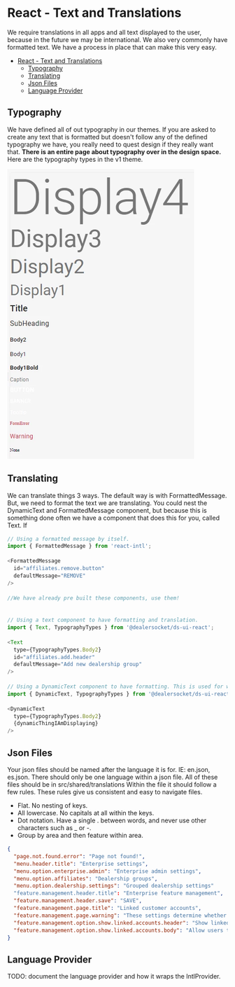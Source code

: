 # React - Text and Translations

We require translations in all apps and all text displayed to the user, because in the future we may be international. We also very commonly have formatted text. We have a process in place that can make this very easy.


- [React - Text and Translations](#React---Text-and-Translations)
  - [Typography](#Typography)
  - [Translating](#Translating)
  - [Json Files](#Json-Files)
  - [Language Provider](#Language-Provider)


## Typography
We have defined all of out typography in our themes. If you are asked to create any text that is formatted but doesn't follow any of the defined typography we have, you really need to quest design if they really want that. __There is an entire page about typography over in the design space.__ Here are the typography types in the v1 theme.

![image](../images/Typography.webp)


## Translating
We can translate things 3 ways. The default way is with FormattedMessage. But, we need to format the text we are translating. You could nest the DynamicText and FormattedMessage component, but because this is something done often we have a component that does this for you, called Text. If 

```javascript
// Using a formatted message by itself.
import { FormattedMessage } from 'react-intl';
 
<FormattedMessage
  id="affiliates.remove.button"
  defaultMessage="REMOVE"
/>
 
//We have already pre built these components, use them!
 
 
// Using a text component to have formatting and translation.
import { Text, TypographyTypes } from '@dealersocket/ds-ui-react';
 
<Text
  type={TypographyTypes.Body2}
  id="affiliates.add.header"
  defaultMessage="Add new dealership group"
/>
 
// Using a DynamicText component to have formatting. This is used for when the text you are displaying is user input.
import { DynamicText, TypographyTypes } from '@dealersocket/ds-ui-react';
 
<DynamicText
  type={TypographyTypes.Body2}
  {dynamicThingIAmDisplaying}
/>
```


## Json Files
Your json files should be named after the language it is for. IE: en.json, es.json. There should only be one language within a json file. All of these files should be in src/shared/translations
Within the file it should follow a few rules. These rules give us consistent and easy to navigate files.

* Flat. No nesting of keys.
* All lowercase. No capitals at all within the keys.
* Dot notation. Have a single . between words, and never use other characters such as _ or -.
* Group by area and then feature within area.

```json
{
  "page.not.found.error": "Page not found!",
  "menu.header.title": "Enterprise settings",
  "menu.option.enterprise.admin": "Enterprise admin settings",
  "menu.option.affiliates": "Dealership groups",
  "menu.option.dealership.settings": "Grouped dealership settings"
  "feature.management.header.title": "Enterprise feature management",
  "feature.management.header.save": "SAVE",
  "feature.management.page.title": "Linked customer accounts",
  "feature.management.page.warning": "These settings determine whether admin-level users within your organization can access and customize aspects of linked customer accounts in connected dealership settings.",
  "feature.management.option.show.linked.accounts.header": "Show linked accounts",
  "feature.management.option.show.linked.accounts.body": "Allow users to view linked customer accounts in search results",
}
```

## Language Provider

TODO: document the language provider and how it wraps the IntlProvider.